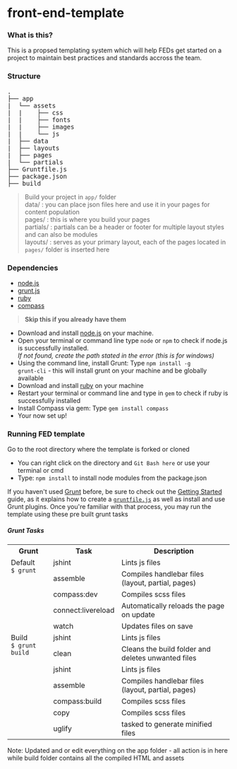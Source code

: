 # front-end-template
### What is this?
This is a propsed templating system which will help FEDs get started on a project to maintain best practices and standards accross the team.

### Structure

<pre>
.
├── app
|&nbsp;&nbsp;└── assets
|&nbsp;&nbsp;|&nbsp;&nbsp;&nbsp;&nbsp;├── css
|&nbsp;&nbsp;|&nbsp;&nbsp;&nbsp;&nbsp;├── fonts
|&nbsp;&nbsp;|&nbsp;&nbsp;&nbsp;&nbsp;├── images
|&nbsp;&nbsp;|&nbsp;&nbsp;&nbsp;&nbsp;└── js
|&nbsp;&nbsp;├── data
|&nbsp;&nbsp;├── layouts
|&nbsp;&nbsp;├── pages
|&nbsp;&nbsp;└── partials
├── Gruntfile.js
├── package.json
├── build
</pre>

> Build your project in <code>app/</code> folder <br>
data/ : you can place json files here and use it in your pages for content population <br>
pages/ : this is where you build your pages <br>
partials/ : partials can be a header or footer for multiple layout styles and can also be modules <br>
layouts/ : serves as your primary layout, each of the pages located in <code>pages/</code> folder is inserted here <br>

### Dependencies
- [node.js](http://nodejs.org/) <br>
- [grunt.js](http://gruntjs.com/) <br>
- [ruby](http://rubyinstaller.org/) <br>
- [compass](http://compass-style.org/install/) <br>

><strong>Skip this if you already have them</strong>
* Download and install [node.js](http://nodejs.org/) on your machine.
* Open your terminal or command line type <code>node</code> or <code>npm</code> to check if node.js is successfully installed. <br>
<em>If not found, create the path stated in the error (this is for windows)</em>
* Using the command line, install Grunt: Type <code>npm install -g grunt-cli</code> - this will install grunt on your machine and be globally available
* Download and install [ruby](http://rubyinstaller.org/) on your machine
* Restart your terminal or command line and type in <code>gem</code> to check if ruby is successfully installed
* Install Compass via gem: Type <code>gem install compass</code>
* Your now set up!

### Running FED template
Go to the root directory where the template is forked or cloned
* You can right click on the directory and <code>Git Bash here</code> or use your terminal or cmd
* Type: <code>npm install</code> to install node modules from the package.json

<p>If you haven't used <a href="http://gruntjs.com/">Grunt</a> before, be sure to check out the <a href="http://gruntjs.com/getting-started">Getting Started</a> guide, as it explains how to create a <a href="http://gruntjs.com/sample-gruntfile"><code>gruntfile.js</code></a> as well as install and use Grunt plugins. Once you're familiar with that process, you may run the template using these pre built grunt tasks</p>

##### Grunt Tasks
<table>
    <tr>
        <th>Grunt</th>
        <th>Task</th>
        <th>Description</th>
    </tr>
    <tr>
        <td rowspan="5" valign="top">Default  <br> <code>$ grunt</code></td>
        <td>jshint</td>
        <td>Lints js files</td>
    </tr>
    <tr>
        <td>assemble</td>
        <td>Compiles handlebar files (layout, partial, pages)</td>
    </tr>
    <tr>
        <td>compass:dev</td>
        <td>Compiles scss files</td>
    </tr>
    <tr>
        <td>connect:livereload</td>
        <td>Automatically reloads the page on update</td>
    </tr>
    <tr>
        <td>watch</td>
        <td>Updates files on save</td>
    </tr>
    <tr>
        <td rowspan="7" valign="top">Build <br> <code>$ grunt build</code></td>
        <td>jshint</td>
        <td>Lints js files</td>
    </tr>
    <tr>
        <td>clean</td>
        <td>Cleans the build folder and deletes unwanted files</td>
    </tr>
    <tr>
        <td>jshint</td>
        <td>Lints js files</td>
    </tr>
    <tr>
        <td>assemble</td>
        <td>Compiles handlebar files (layout, partial, pages)</td>
    </tr>
    <tr>
        <td>compass:build</td>
        <td>Compiles scss files</td>
    </tr>
    <tr>
        <td>copy</td>
        <td>Compiles scss files</td>
    </tr>
    <tr>
        <td>uglify</td>
        <td>tasked to generate minified files</td>
    </tr>
</table>

Note: Updated and or edit everything on the app folder - all action is in here while build folder contains all the compiled HTML and assets





